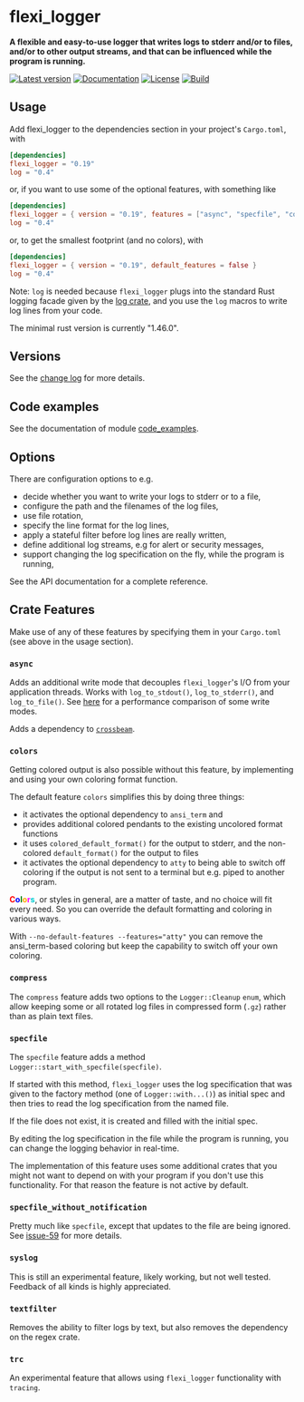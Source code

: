 # flexi_logger

**A flexible and easy-to-use logger that writes logs to stderr and/or to files, and/or to
other output streams, and that can be influenced while the program is running.**

[![Latest version](https://img.shields.io/crates/v/flexi_logger.svg)](https://crates.io/crates/flexi_logger)
[![Documentation](https://docs.rs/flexi_logger/badge.svg)](https://docs.rs/flexi_logger)
[![License](https://img.shields.io/crates/l/flexi_logger.svg)](https://github.com/emabee/flexi_logger)
[![Build](https://img.shields.io/github/workflow/status/emabee/flexi_logger/CI/master)](https://github.com/emabee/flexi_logger/actions?query=workflow%3ACI)

## Usage

Add flexi_logger to the dependencies section in your project's `Cargo.toml`, with

```toml
[dependencies]
flexi_logger = "0.19"
log = "0.4"
```

or, if you want to use some of the optional features, with something like

```toml
[dependencies]
flexi_logger = { version = "0.19", features = ["async", "specfile", "compress"] }
log = "0.4"
```

or, to get the smallest footprint (and no colors), with

```toml
[dependencies]
flexi_logger = { version = "0.19", default_features = false }
log = "0.4"
```

Note: `log` is needed because `flexi_logger` plugs into the standard Rust logging facade given
by the [log crate](https://crates.io/crates/log),
and you use the ```log``` macros to write log lines from your code.

The minimal rust version is currently "1.46.0".

## Versions

See the [change log](https://github.com/emabee/flexi_logger/blob/master/CHANGELOG.md) for more details.

## Code examples

See the documentation of module
[code_examples](https://docs.rs/flexi_logger/latest/flexi_logger/code_examples/index.html).

## Options

There are configuration options to e.g.

* decide whether you want to write your logs to stderr or to a file,
* configure the path and the filenames of the log files,
* use file rotation,
* specify the line format for the log lines,
* apply a stateful filter before log lines are really written,
* define additional log streams, e.g for alert or security messages,
* support changing the log specification on the fly, while the program is running,

See the API documentation for a complete reference.

## Crate Features

Make use of any of these features by specifying them in your `Cargo.toml`
(see above in the usage section).

### **`async`**

Adds an additional write mode that decouples `flexi_logger`'s I/O from your application threads. Works with `log_to_stdout()`, `log_to_stderr()`, and `log_to_file()`. See [here](./docs/diagrams.pdf) for a performance comparison of some write modes.

Adds a dependency to [`crossbeam`](https://docs.rs/crossbeam/0.8.1/crossbeam/index.html).

### **`colors`**

Getting colored output is also possible without this feature,
by implementing and using your own coloring format function.

The default feature `colors` simplifies this by doing three things:

* it activates the optional dependency to `ansi_term` and
* provides additional colored pendants to the existing uncolored format functions
* it uses `colored_default_format()` for the output to stderr,
  and the non-colored `default_format()` for the output to files
* it activates the optional dependency to `atty` to being able to switch off
  coloring if the output is not sent to a terminal but e.g. piped to another program.

**<span style="color:red">C</span><span style="color:blue">o</span><span style="color:green">l</span><span style="color:orange">o</span><span style="color:magenta">r</span><span style="color:darkturquoise">s</span>**,
or styles in general, are a matter of taste, and no choice will fit every need. So you can override the default formatting and coloring in various ways.

With `--no-default-features --features="atty"` you can remove the ansi_term-based coloring but keep the capability to switch off your own coloring.

### **`compress`**

The `compress` feature adds two options to the `Logger::Cleanup` `enum`, which allow keeping some
or all rotated log files in compressed form (`.gz`) rather than as plain text files.

### **`specfile`**

The `specfile` feature adds a method `Logger::start_with_specfile(specfile)`.

If started with this method, `flexi_logger` uses the log specification
that was given to the factory method (one of `Logger::with...()`) as initial spec
and then tries to read the log specification from the named file.

If the file does not exist, it is created and filled with the initial spec.

By editing the log specification in the file while the program is running,
you can change the logging behavior in real-time.

The implementation of this feature uses some additional crates that you might
not want to depend on with your program if you don't use this functionality.
For that reason the feature is not active by default.

### **`specfile_without_notification`**

Pretty much like `specfile`, except that updates to the file are being ignored.
See [issue-59](https://github.com/emabee/flexi_logger/issues/59) for more details.

### **`syslog`**

This is still an experimental feature, likely working, but not well tested.
Feedback of all kinds is highly appreciated.

### **`textfilter`**

Removes the ability to filter logs by text, but also removes the dependency on the regex crate.

### **`trc`**

An experimental feature that allows using `flexi_logger` functionality with `tracing`.
